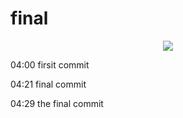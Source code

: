 # final


<p align="center">
<img src="https://user-images.githubusercontent.com/116532192/207706679-50af96df-50e6-4360-8787-0ad5d1f2ccac.gif">
  </p>


04:00 firsit commit

04:21 final commit

04:29 the final commit
